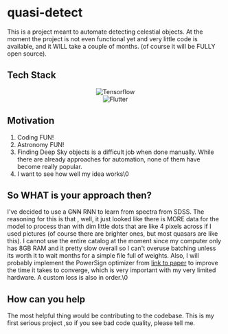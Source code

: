 # quasi-detect
This is a project meant to automate detecting celestial objects. At the moment the project is not even functional yet and very little code is available, and it WILL take a couple of months. (of course it will be FULLY open source).

## Tech Stack
<div align="center">
  <img src="https://upload.wikimedia.org/wikipedia/commons/thumb/a/ab/TensorFlow_logo.svg/1920px-TensorFlow_logo.svg.png" alt="Tensorflow">
</div>

<div align="center">
  <img src="https://storage.googleapis.com/cms-storage-bucket/a9d6ce81aee44ae017ee.png" alt="Flutter">
</div>


## Motivation

1. Coding FUN!
2. Astronomy FUN!
3. Finding Deep Sky objects is a difficult job when done manually. While there are already approaches for automation, none of them have become really popular.
4. I want to see how well my idea works\0

## So WHAT is your approach then?

I've decided to use a ~~CNN~~ RNN to learn from spectra from SDSS. The reasoning for this is that , well, it just looked like there is MORE data for the model to process than with dim little dots that are like 4 pixels across if I used pictures (of course there are brighter ones, but most quasars are like this). I cannot use the entire catalog at the moment since my computer only has 8GB RAM and it pretty slow overall so I can't overuse batching unless its worth it to wait months for a simple file full of weights. Also, I will probably implement the PowerSign optimizer from [link to paper](https://arxiv.org/abs/1709.07417) to improve the time it takes to converge, which is very important with my very limited hardware. A custom loss is also in order.\0

## How can you help

The most helpful thing would be contributing to the codebase. This is my first serious project ,so if you see bad code quality, please tell me.




